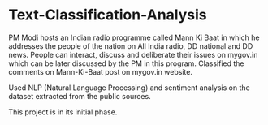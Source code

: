 # Text-Classification-Analysis


PM Modi hosts an Indian radio programme called Mann Ki Baat in which he addresses the people of the nation on All India radio, DD national and DD news. People can interact, discuss and deliberate their issues on mygov.in which can be later discussed by the PM in this program.
Classified the comments on Mann-Ki-Baat post on mygov.in website.

Used NLP (Natural Language Processing) and sentiment analysis on the dataset extracted from the public sources.

This project is in its initial phase. 
